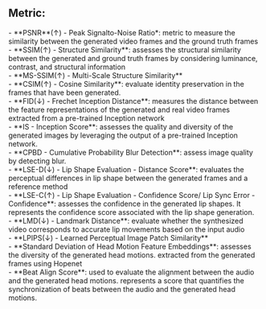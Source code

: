 
<h2>Metric:</h2>
- **PSNR**(&#8593;)
- Peak Signalto-Noise Ratio*: metric to measure the similarity between the generated video frames and the ground truth frames <br>
- **SSIM(&#8593;) - Structure Similarity**: assesses the structural similarity between the generated and ground truth frames by considering luminance, contrast, and structural information <br>
- **MS-SSIM(&#8593;) - Multi-Scale Structure Similarity** <br>
- **CSIM(&#8593;) - Cosine Similarity**: evaluate identity preservation in the frames that have been generated. <br>
- **FID(&#8595;) - Frechet Inception Distance**: measures the distance between the feature representations of the generated and real video frames extracted from a pre-trained Inception network <br>
- **IS - Inception Score**: assesses the quality and diversity of the generated images by leveraging the output of a pre-trained Inception network. <br>
- **CPBD - Cumulative Probability Blur Detection**: assess image quality by detecting blur. <br>
- **LSE-D(&#8595;) - Lip Shape Evaluation - Distance Score**: evaluates the perceptual differences in lip shape between the generated frames and a reference method <br>
- **LSE-C(&#8593;) - Lip Shape Evaluation - Confidence Score/ Lip Sync Error - Confidence**: assesses the confidence in the generated lip shapes. It represents the confidence score associated with the lip shape generation. <br>
- **LMD(&#8595;) - Landmark Distance**:  evaluate whether the synthesized video corresponds to accurate lip movements based on the input audio <br>
- **LPIPS(&#8595;) - Learned Perceptual Image Patch Similarity** <br> 
- **Standard Deviation of Head Motion Feature Embeddings**: assesses the diversity of the generated head motions. extracted from the generated frames using Hopenet <br>
- **Beat Align Score**: used to evaluate the alignment between the audio and the generated head motions. represents a score that quantifies the synchronization of beats between the audio and the generated head motions. <br>
